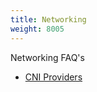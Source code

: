 ```yaml
---
title: Networking
weight: 8005
---
```


Networking FAQ's

- [CNI Providers]({{<baseurl>}}/rancher/v2.x/en/faq/networking/cni-providers/)

